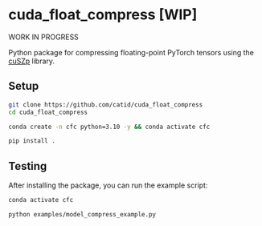 # cuda_float_compress [WIP]

WORK IN PROGRESS

Python package for compressing floating-point PyTorch tensors using the [cuSZp](https://github.com/szcompressor/cuSZp) library.


## Setup

```bash
git clone https://github.com/catid/cuda_float_compress
cd cuda_float_compress

conda create -n cfc python=3.10 -y && conda activate cfc

pip install .
```


## Testing

After installing the package, you can run the example script:

```bash
conda activate cfc

python examples/model_compress_example.py
```
